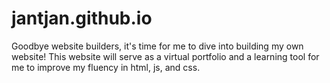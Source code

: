 # jantjan.github.io

Goodbye website builders, it's time for me to dive into building my own website! This website will serve as a virtual portfolio and a learning tool for me to improve my fluency in html, js, and css.


